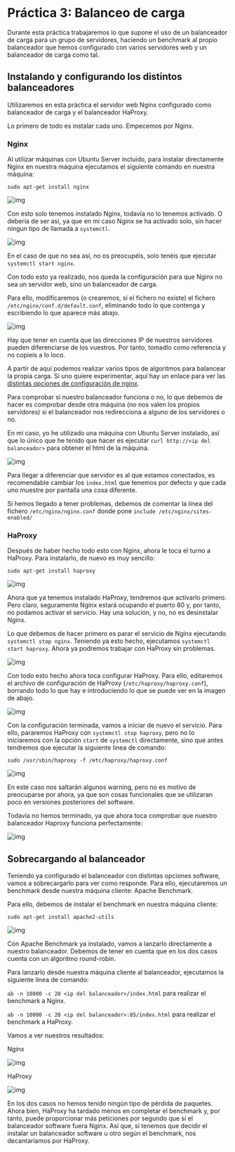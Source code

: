 # Práctica 3: Balanceo de carga

Durante esta práctica trabajaremos lo que supone el uso de un balanceador de carga para un grupo de servidores, haciendo un benchmark al propio balanceador que hemos configurado con varios servidores web y un balanceador de carga como tal.

## Instalando y configurando los distintos balanceadores

Utilizaremos en esta práctica el servidor web Nginx configurado como balanceador de carga y el balanceador HaProxy.

Lo primero de todo es instalar cada uno. Empecemos por Nginx.

### Nginx

Al utilizar máquinas con Ubuntu Server incluido, para instalar directamente Nginx en nuestra máquina ejecutamos el siguiente comando en nuestra máquina:

`sudo apt-get install nginx`

![img](https://raw.githubusercontent.com/Jerobastian/SWAP_Practicas/master/P3/instalacion%20nginx.png)

Con esto solo tenemos instalado Nginx, todavía no lo tenemos activado. O debería de ser así, ya que en mi caso Nginx se ha activado solo, sin hacer ningun tipo de llamada a `systemctl`.

![img](https://raw.githubusercontent.com/Jerobastian/SWAP_Practicas/master/P3/activaci%C3%B3n%20nginx.png)

En el caso de que no sea así, no os preocupéis, solo tenéis que ejecutar `systemctl start nginx`.

Con todo esto ya realizado, nos queda la configuración para que Nginx no sea un servidor web, sino un balanceador de carga.

Para ello, modificaremos (o crearemos, si el fichero no existe) el fichero `/etc/nginx/conf.d/default.conf`, eliminando todo lo que contenga y escribiendo lo que aparece más abajo.

![img](https://raw.githubusercontent.com/Jerobastian/SWAP_Practicas/master/P3/configuraci%C3%B3n%20nginx.png)

Hay que tener en cuenta que las direcciones IP de nuestros servidores pueden diferenciarse de los vuestros. Por tanto, tomadlo como referencia y no copieis a lo loco.

A partir de aquí podemos realizar varios tipos de algoritmos para balancear la propia carga. Si uno quiere experimentar, aquí hay un enlace para ver las [distintas opciones de configuración de nginx](http://nginx.org/en/docs/http/ngx_http_upstream_module.html).

Para comprobar si nuestro balanceador funciona o no, lo que debemos de hacer es comprobar desde otra máquina (no nos valen los propios servidores) si el balanceador nos redirecciona a alguno de los servidores o no.

En mi caso, yo he utilizado una máquina con Ubuntu Server instalado, así que lo único que he tenido que hacer es ejecutar `curl http://<ip del balanceador>` para obtener el html de la máquina.

![img](https://raw.githubusercontent.com/Jerobastian/SWAP_Practicas/master/P3/prueba%20nginx.png)

Para llegar a diferenciar que servidor es al que estamos conectados, es recomendable cambiar los `index.html` que tenemos por defecto y que cada uno muestre por pantalla una cosa diferente.

Si hemos llegado a tener problemas, debemos de comentar la línea del fichero `/etc/nginx/nginx.conf` donde pone `include /etc/nginx/sites-enabled/`

### HaProxy

Después de haber hecho todo esto con Nginx, ahora le toca el turno a HaProxy. Para instalarlo, de nuevo es muy sencillo:

`sudo apt-get install haproxy`

![img](https://raw.githubusercontent.com/Jerobastian/SWAP_Practicas/master/P3/instalacion%20haproxy.png)

Ahora que ya tenemos instalado HaProxy, tendremos que activarlo primero. Pero claro, seguramente Nginx estará ocupando el puerto 80 y, por tanto, no podamos activar el servicio. Hay una solución, y no, no es desinstalar Nginx.

Lo que debemos de hacer primero es parar el servicio de Nginx ejecutando `systemctl stop nginx`. Teniendo ya esto hecho, ejecutamos `systemctl start haproxy`. Ahora ya podremos trabajar con HaProxy sin problemas.

![img](https://raw.githubusercontent.com/Jerobastian/SWAP_Practicas/master/P3/activacion%20haproxy.png)

Con todo esto hecho ahora toca configurar HaProxy. Para ello, editaremos el archivo de configuración de HaProxy (`/etc/haproxy/haproxy.conf`), borrando todo lo que hay e introduciendo lo que se puede ver en la imagen de abajo.

![img](https://raw.githubusercontent.com/Jerobastian/SWAP_Practicas/master/P3/configuracion%20haproxy.png)

Con la configuración terminada, vamos a iniciar de nuevo el servicio. Para ello, pararemos HaProxy con `systemctl stop haproxy`, pero no lo iniciaremos con la opción `start` de `systemctl` directamente, sino que antes tendremos que ejecutar la siguiente linea de comando:

`sudo /usr/sbin/haproxy -f /etc/haproxy/haproxy.conf`

![img](https://raw.githubusercontent.com/Jerobastian/SWAP_Practicas/master/P3/configuracion%202%20haproxy.png)

En este caso nos saltarán algunos warning, pero no es motivo de preocuparse por ahora, ya que son cosas funcionales que se utilizaran poco en versiones posteriores del software.

Todavía no hemos terminado, ya que ahora toca comprobar que nuestro balanceador Haproxy funciona perfectamente:

![img](https://raw.githubusercontent.com/Jerobastian/SWAP_Practicas/master/P3/prueba%20haproxy.png)

## Sobrecargando al balanceador

Teniendo ya configurado el balanceador con distintas opciones software, vamos a sobrecargarlo para ver como responde. Para ello, ejecutaremos un benchmark desde nuestra máquina cliente: Apache Benchmark.

Para ello, debemos de instalar el benchmark en nuestra máquina cliente:

`sudo apt-get install apache2-utils`

![img](https://raw.githubusercontent.com/Jerobastian/SWAP_Practicas/master/P3/instalaci%C3%B3n%20ab.png)

Con Apache Benchmark ya instalado, vamos a lanzarlo directamente a nuestro balanceador. Debemos de tener en cuenta que en los dos casos cuenta con un algoritmo round-robin.

Para lanzarlo desde nuestra máquina cliente al balanceador, ejecutamos la siguiente línea de comando:

`ab -n 10000 -c 20 <ip del balanceador>/index.html` para realizar el benchmark a Nginx.

`ab -n 10000 -c 20 <ip del balanceador>:85/index.html` para realizar el benchmark a HaProxy.

Vamos a ver nuestros resultados:

Nginx

![img](https://raw.githubusercontent.com/Jerobastian/SWAP_Practicas/master/P3/prueba%20ab%20nginx.png)

HaProxy

![img](https://raw.githubusercontent.com/Jerobastian/SWAP_Practicas/master/P3/prueba%20ab%20haproxy.png)

En los dos casos no hemos tenido ningún tipo de pérdida de paquetes. Ahora bien, HaProxy ha tardado menos en completar el benchmark y, por tanto, puede proporcionar más peticiones por segundo que si el balanceador software fuera Nginx. Así que, si tenemos que decidir el instalar un balanceador software u otro según el benchmark, nos decantaríamos por HaProxy.